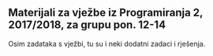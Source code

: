 ## Materijali za vježbe iz Programiranja 2, 2017/2018, za grupu pon. 12-14

Osim zadataka s vježbi, tu su i neki dodatni zadaci i rješenja.

